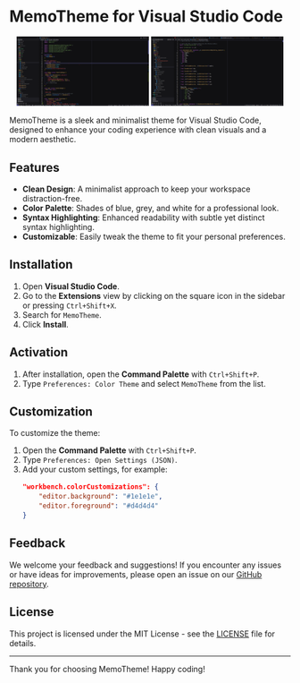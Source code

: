 # MemoTheme for Visual Studio Code

<p align="center">
  <img src="./images/first.png" alt="Screenshot 1" width="47%"/>
  <img src="./images/second.png" alt="Screenshot 2" width="47%"/>
</p>

MemoTheme is a sleek and minimalist theme for Visual Studio Code, designed to enhance your coding experience with clean visuals and a modern aesthetic. 

## Features

- **Clean Design**: A minimalist approach to keep your workspace distraction-free.
- **Color Palette**: Shades of blue, grey, and white for a professional look.
- **Syntax Highlighting**: Enhanced readability with subtle yet distinct syntax highlighting.
- **Customizable**: Easily tweak the theme to fit your personal preferences.

## Installation

1. Open **Visual Studio Code**.
2. Go to the **Extensions** view by clicking on the square icon in the sidebar or pressing `Ctrl+Shift+X`.
3. Search for `MemoTheme`.
4. Click **Install**.

## Activation

1. After installation, open the **Command Palette** with `Ctrl+Shift+P`.
2. Type `Preferences: Color Theme` and select `MemoTheme` from the list.

## Customization

To customize the theme:

1. Open the **Command Palette** with `Ctrl+Shift+P`.
2. Type `Preferences: Open Settings (JSON)`.
3. Add your custom settings, for example:
    ```json
    "workbench.colorCustomizations": {
        "editor.background": "#1e1e1e",
        "editor.foreground": "#d4d4d4"
    }
    ```

## Feedback

We welcome your feedback and suggestions! If you encounter any issues or have ideas for improvements, please open an issue on our [GitHub repository](https://github.com/your-repo/memotheme).

## License

This project is licensed under the MIT License - see the [LICENSE](./Licence) file for details.

---

Thank you for choosing MemoTheme! Happy coding!